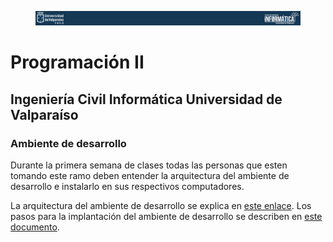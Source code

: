 <figure>
    <div align="center" width="100%">
        <img src="./docs/imgs/main/head01.png" alt=""/>        
    </div>
</figure>

# Programación II 

## Ingeniería Civil Informática Universidad de Valparaíso

### Ambiente de desarrollo

Durante la primera semana de clases todas las personas que esten tomando este ramo deben entender la arquitectura del ambiente de desarrollo e instalarlo en sus respectivos computadores.

La arquitectura del ambiente de desarrollo se explica en [este enlace](./docs/arquitectura.md). Los pasos para la implantación del ambiente de desarrollo se describen en [este documento](./docs/implantacion.md).

